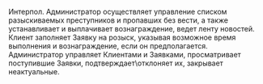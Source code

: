 Интерпол. Администратор осуществляет управление списком разыскиваемых преступников и пропавших без вести, а также устанавливает и выплачивает вознаграждение, ведет ленту новостей. Клиент заполняет Заявку на розыск, указывая возможное время выполнения и вознаграждение, если он предполагается. Администратор управляет Клиентами и Заявками, просматривает поступившие Заявки, подтверждает\отклоняет их, закрывает неактуальные. 